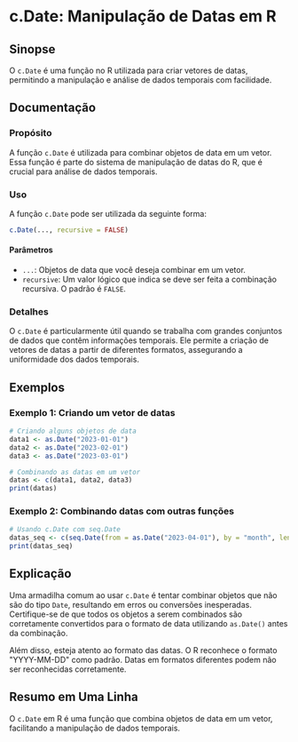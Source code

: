 <!--
Meta Description: # c.Date: Manipulação de Datas em R ## Sinopse O `c.Date` é uma função no R utilizada para criar vetores de datas, permitindo a manipulação e análise ...
Meta Keywords: date, datas, que, objetos, função
-->

# c.Date: Manipulação de Datas em R

## Sinopse
O `c.Date` é uma função no R utilizada para criar vetores de datas, permitindo a manipulação e análise de dados temporais com facilidade.

## Documentação
### Propósito
A função `c.Date` é utilizada para combinar objetos de data em um vetor. Essa função é parte do sistema de manipulação de datas do R, que é crucial para análise de dados temporais.

### Uso
A função `c.Date` pode ser utilizada da seguinte forma:

```R
c.Date(..., recursive = FALSE)
```

#### Parâmetros
- `...`: Objetos de data que você deseja combinar em um vetor.
- `recursive`: Um valor lógico que indica se deve ser feita a combinação recursiva. O padrão é `FALSE`.

### Detalhes
O `c.Date` é particularmente útil quando se trabalha com grandes conjuntos de dados que contêm informações temporais. Ele permite a criação de vetores de datas a partir de diferentes formatos, assegurando a uniformidade dos dados temporais.

## Exemplos
### Exemplo 1: Criando um vetor de datas
```R
# Criando alguns objetos de data
data1 <- as.Date("2023-01-01")
data2 <- as.Date("2023-02-01")
data3 <- as.Date("2023-03-01")

# Combinando as datas em um vetor
datas <- c(data1, data2, data3)
print(datas)
```

### Exemplo 2: Combinando datas com outras funções
```R
# Usando c.Date com seq.Date
datas_seq <- c(seq.Date(from = as.Date("2023-04-01"), by = "month", length.out = 3))
print(datas_seq)
```

## Explicação
Uma armadilha comum ao usar `c.Date` é tentar combinar objetos que não são do tipo `Date`, resultando em erros ou conversões inesperadas. Certifique-se de que todos os objetos a serem combinados são corretamente convertidos para o formato de data utilizando `as.Date()` antes da combinação.

Além disso, esteja atento ao formato das datas. O R reconhece o formato "YYYY-MM-DD" como padrão. Datas em formatos diferentes podem não ser reconhecidas corretamente.

## Resumo em Uma Linha
O `c.Date` em R é uma função que combina objetos de data em um vetor, facilitando a manipulação de dados temporais.